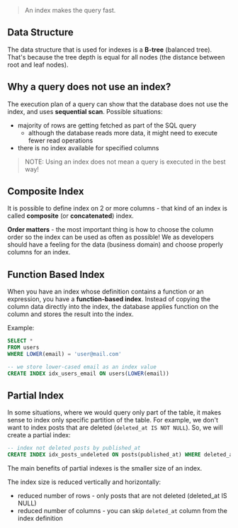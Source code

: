 > An index makes the query fast.

## Data Structure

The data structure that is used for indexes is a **B-tree** (balanced tree). That's because the tree depth is equal for all nodes (the distance between root and leaf nodes).

## Why a query does not use an index?

The execution plan of a query can show that the database does not use the index, and uses **sequential scan**.
Possible situations:
  * majority of rows are getting fetched as part of the SQL query
    * although the database reads more data, it might need to execute fewer read operations
  * there is no index available for specified columns

> NOTE: Using an index does not mean a query is executed in the best way!


## Composite Index

It is possible to define index on 2 or more columns - that kind of an index is called **composite** (or **concatenated**) index.

**Order matters** - the most important thing is how to choose the column order so the index can be used as often as possible! We as developers should have a feeling for the data (business domain) and choose properly columns for an index.


## Function Based Index

When you have an index whose definition contains a function or an expression, you have a **function-based index**.
Instead of copying the column data directly into the index, the database applies function on the column and stores the result into the index.

Example:

```sql
SELECT *
FROM users
WHERE LOWER(email) = 'user@mail.com'

-- we store lower-cased email as an index value
CREATE INDEX idx_users_email ON users(LOWER(email))
```


## Partial Index

In some situations, where we would query only part of the table, it makes sense to index only specific partition of the table.
For example, we don't want to index posts that are deleted (`deleted_at IS NOT NULL`). So, we will create a partial index:

```sql
-- index not deleted posts by published_at
CREATE INDEX idx_posts_undeleted ON posts(published_at) WHERE deleted_at IS NULL
```

The main benefits of partial indexes is the smaller size of an index.

The index size is reduced vertically and horizontally:
  * reduced number of rows - only posts that are not deleted (deleted_at IS NULL)
  * reduced number of columns - you can skip `deleted_at` column from the index definition
